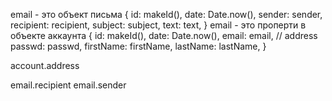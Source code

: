 email - это объект письма
{
id: makeId(),
date: Date.now(),
sender: sender,
recipient: recipient,
subject: subject,
text: text,
}
email - это проперти в объекте аккаунта
{
id: makeId(),
date: Date.now(),
email: email, // address
passwd: passwd,
firstName: firstName,
lastName: lastName,
}

account.address

email.recipient
email.sender
